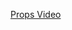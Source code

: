 <a href="https://drive.google.com/drive/folders/1H3-Z9y-ZYOdLdznrHbAdJbebWZwtPV1M?usp=sharing">Props Video</a>
